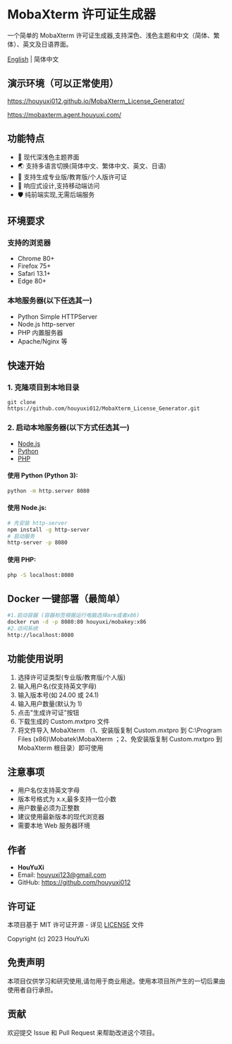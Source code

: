 # MobaXterm 许可证生成器

一个简单的 MobaXterm 许可证生成器,支持深色、浅色主题和中文（简体、繁体）、英文及日语界面。

[English](./README_EN.md) | 简体中文

## 演示环境（可以正常使用）

https://houyuxi012.github.io/MobaXterm_License_Generator/

https://mobaxterm.agent.houyuxi.com/

## 功能特点

- 🎨 现代深浅色主题界面
- 🌏 支持多语言切换(简体中文、繁体中文、英文、日语)
- 🔑 支持生成专业版/教育版/个人版许可证
- 📱 响应式设计,支持移动端访问
- 🛡️ 纯前端实现,无需后端服务

## 环境要求

### 支持的浏览器
- Chrome 80+
- Firefox 75+
- Safari 13.1+
- Edge 80+

### 本地服务器(以下任选其一)
- Python Simple HTTPServer
- Node.js http-server
- PHP 内置服务器
- Apache/Nginx 等

## 快速开始


### 1. 克隆项目到本地目录

```
git clone https://github.com/houyuxi012/MobaXterm_License_Generator.git
```

### 2. 启动本地服务器(以下方式任选其一)

- [Node.js](https://nodejs.org/en/)
- [Python](https://www.python.org/)
- [PHP](https://www.php.net/)

#### 使用 Python (Python 3):
```bash
python -m http.server 8080
```

#### 使用 Node.js:
```bash
# 先安装 http-server
npm install -g http-server
# 启动服务
http-server -p 8080
```

#### 使用 PHP:
```bash
php -S localhost:8080
```
## Docker 一键部署（最简单）

```bash
#1.启动容器 (容器标签根据运行电脑选择arm或者x86)
docker run -d -p 8080:80 houyuxi/mobakey:x86
#2.访问系统
http://localhost:8080
```

## 功能使用说明

1. 选择许可证类型(专业版/教育版/个人版)
2. 输入用户名(仅支持英文字母)
3. 输入版本号(如 24.00 或 24.1)
4. 输入用户数量(默认为 1)
5. 点击"生成许可证"按钮
6. 下载生成的 Custom.mxtpro 文件
7. 将文件导入 MobaXterm （1、安装版复制 Custom.mxtpro 到 C:\Program Files (x86)\Mobatek\MobaXterm ；2、免安装版复制 Custom.mxtpro 到 MobaXterm 根目录）即可使用

## 注意事项

- 用户名仅支持英文字母
- 版本号格式为 x.x,最多支持一位小数
- 用户数量必须为正整数
- 建议使用最新版本的现代浏览器
- 需要本地 Web 服务器环境

## 作者

- **HouYuXi**
- Email: houyuxi123@gmail.com
- GitHub: https://github.com/houyuxi012

## 许可证

本项目基于 MIT 许可证开源 - 详见 [LICENSE](LICENSE) 文件

Copyright (c) 2023 HouYuXi

## 免责声明

本项目仅供学习和研究使用,请勿用于商业用途。使用本项目所产生的一切后果由使用者自行承担。

## 贡献

欢迎提交 Issue 和 Pull Request 来帮助改进这个项目。

